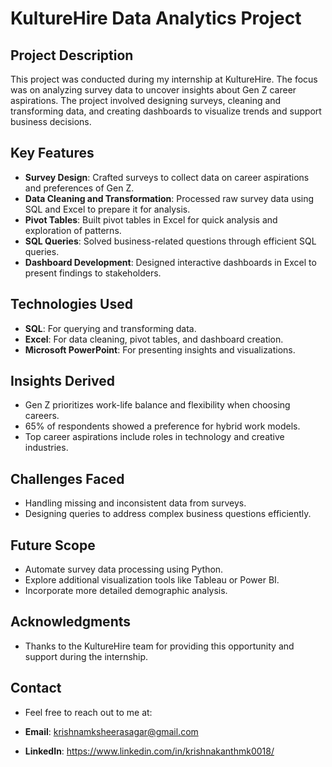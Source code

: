 # KultureHire Data Analytics Project

## Project Description
This project was conducted during my internship at KultureHire. The focus was on analyzing survey data to uncover insights about Gen Z career aspirations. The project involved designing surveys, cleaning and transforming data, and creating dashboards to visualize trends and support business decisions.

## Key Features
- **Survey Design**: Crafted surveys to collect data on career aspirations and preferences of Gen Z.
- **Data Cleaning and Transformation**: Processed raw survey data using SQL and Excel to prepare it for analysis.
- **Pivot Tables**: Built pivot tables in Excel for quick analysis and exploration of patterns.
- **SQL Queries**: Solved business-related questions through efficient SQL queries.
- **Dashboard Development**: Designed interactive dashboards in Excel to present findings to stakeholders.

## Technologies Used
- **SQL**: For querying and transforming data.
- **Excel**: For data cleaning, pivot tables, and dashboard creation.
- **Microsoft PowerPoint**: For presenting insights and visualizations.

## Insights Derived
- Gen Z prioritizes work-life balance and flexibility when choosing careers.
- 65% of respondents showed a preference for hybrid work models.
- Top career aspirations include roles in technology and creative industries.

## Challenges Faced
- Handling missing and inconsistent data from surveys.
- Designing queries to address complex business questions efficiently.

## Future Scope
- Automate survey data processing using Python.
- Explore additional visualization tools like Tableau or Power BI.
- Incorporate more detailed demographic analysis.

## Acknowledgments
- Thanks to the KultureHire team for providing this opportunity and support during the internship.

## Contact
- Feel free to reach out to me at:

- **Email**: krishnamksheerasagar@gmail.com
- **LinkedIn**: https://www.linkedin.com/in/krishnakanthmk0018/ 
